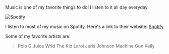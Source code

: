 Music is one of my favorite things to do! I listen to it all day everyday.

![Spotify](https://miro.medium.com/max/1920/1*6C-KzhhXtq9uV2Ow2Oscag.jpeg)

I listen to most of my music on Spotify. Here's a link to their website:
[Spotify](http://spotify.com)

Some of my favorite artists are:
> Polo G
> Juice Wrld
> The Kid Laroi
> Jeris Johnson
> Machine Gun Kelly
